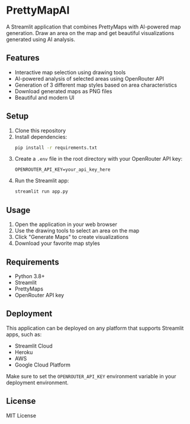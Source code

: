 # PrettyMapAI

A Streamlit application that combines PrettyMaps with AI-powered map generation. Draw an area on the map and get beautiful visualizations generated using AI analysis.

## Features

- Interactive map selection using drawing tools
- AI-powered analysis of selected areas using OpenRouter API
- Generation of 3 different map styles based on area characteristics
- Download generated maps as PNG files
- Beautiful and modern UI

## Setup

1. Clone this repository
2. Install dependencies:
   ```bash
   pip install -r requirements.txt
   ```
3. Create a `.env` file in the root directory with your OpenRouter API key:
   ```
   OPENROUTER_API_KEY=your_api_key_here
   ```
4. Run the Streamlit app:
   ```bash
   streamlit run app.py
   ```

## Usage

1. Open the application in your web browser
2. Use the drawing tools to select an area on the map
3. Click "Generate Maps" to create visualizations
4. Download your favorite map styles

## Requirements

- Python 3.8+
- Streamlit
- PrettyMaps
- OpenRouter API key

## Deployment

This application can be deployed on any platform that supports Streamlit apps, such as:
- Streamlit Cloud
- Heroku
- AWS
- Google Cloud Platform

Make sure to set the `OPENROUTER_API_KEY` environment variable in your deployment environment.

## License

MIT License 
